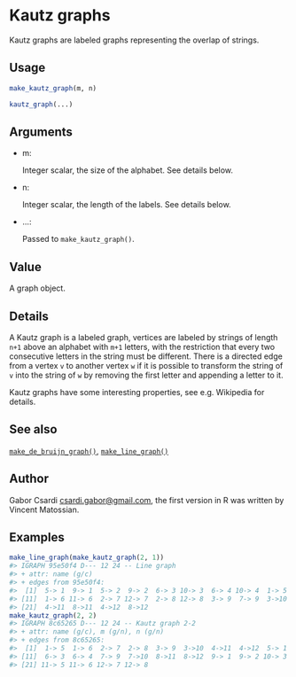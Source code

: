 # Kautz graphs

Kautz graphs are labeled graphs representing the overlap of strings.

## Usage

``` r
make_kautz_graph(m, n)

kautz_graph(...)
```

## Arguments

- m:

  Integer scalar, the size of the alphabet. See details below.

- n:

  Integer scalar, the length of the labels. See details below.

- ...:

  Passed to `make_kautz_graph()`.

## Value

A graph object.

## Details

A Kautz graph is a labeled graph, vertices are labeled by strings of
length `n+1` above an alphabet with `m+1` letters, with the restriction
that every two consecutive letters in the string must be different.
There is a directed edge from a vertex `v` to another vertex `w` if it
is possible to transform the string of `v` into the string of `w` by
removing the first letter and appending a letter to it.

Kautz graphs have some interesting properties, see e.g. Wikipedia for
details.

## See also

[`make_de_bruijn_graph()`](https://r.igraph.org/reference/make_de_bruijn_graph.md),
[`make_line_graph()`](https://r.igraph.org/reference/make_line_graph.md)

## Author

Gabor Csardi <csardi.gabor@gmail.com>, the first version in R was
written by Vincent Matossian.

## Examples

``` r
make_line_graph(make_kautz_graph(2, 1))
#> IGRAPH 95e50f4 D--- 12 24 -- Line graph
#> + attr: name (g/c)
#> + edges from 95e50f4:
#>  [1]  5-> 1  9-> 1  5-> 2  9-> 2  6-> 3 10-> 3  6-> 4 10-> 4  1-> 5 11-> 5
#> [11]  1-> 6 11-> 6  2-> 7 12-> 7  2-> 8 12-> 8  3-> 9  7-> 9  3->10  7->10
#> [21]  4->11  8->11  4->12  8->12
make_kautz_graph(2, 2)
#> IGRAPH 8c65265 D--- 12 24 -- Kautz graph 2-2
#> + attr: name (g/c), m (g/n), n (g/n)
#> + edges from 8c65265:
#>  [1]  1-> 5  1-> 6  2-> 7  2-> 8  3-> 9  3->10  4->11  4->12  5-> 1  5-> 2
#> [11]  6-> 3  6-> 4  7-> 9  7->10  8->11  8->12  9-> 1  9-> 2 10-> 3 10-> 4
#> [21] 11-> 5 11-> 6 12-> 7 12-> 8
```
